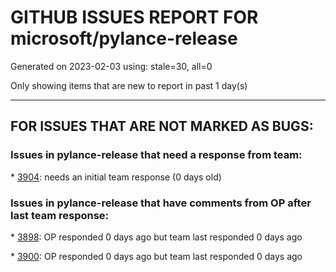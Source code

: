 
# GITHUB ISSUES REPORT FOR microsoft/pylance-release


Generated on 2023-02-03 using: stale=30, all=0


Only showing items that are new to report in past 1 day(s)


---

## FOR ISSUES THAT ARE NOT MARKED AS BUGS:


### Issues in pylance-release that need a response from team:


\* [3904](https://github.com/microsoft/pylance-release/issues/3904 "Missing syntax highlighting for multi variable declaration"): needs an initial team response (0 days old)

### Issues in pylance-release that have comments from OP after last team response:


\* [3898](https://github.com/microsoft/pylance-release/issues/3898 "Pylance install hangs on Windows 10"): OP responded 0 days ago but team last responded 0 days ago

\* [3900](https://github.com/microsoft/pylance-release/issues/3900 "vs code - reportMissingModuleSource with venv"): OP responded 0 days ago but team last responded 0 days ago
